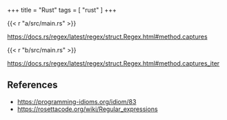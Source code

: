 +++
title = "Rust"
tags = [ "rust" ]
+++

{{< r "a/src/main.rs" >}}

<https://docs.rs/regex/latest/regex/struct.Regex.html#method.captures>

{{< r "b/src/main.rs" >}}

<https://docs.rs/regex/latest/regex/struct.Regex.html#method.captures_iter>

## References

- <https://programming-idioms.org/idiom/83>
- <https://rosettacode.org/wiki/Regular_expressions>
